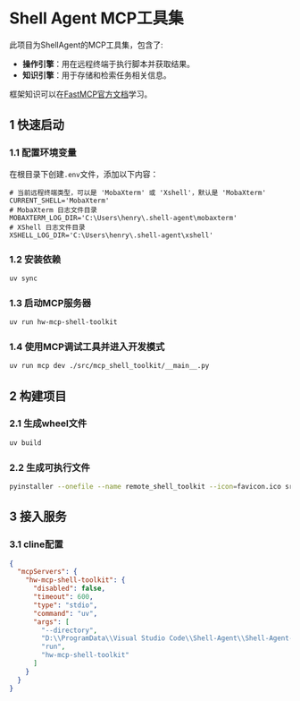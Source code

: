 # Shell Agent MCP工具集

此项目为ShellAgent的MCP工具集，包含了:

- **操作引擎**：用在远程终端于执行脚本并获取结果。
- **知识引擎**：用于存储和检索任务相关信息。

框架知识可以在[FastMCP官方文档](https://gofastmcp.com/servers/context)学习。

## 1 快速启动

### 1.1 配置环境变量

在根目录下创建`.env`文件，添加以下内容：

```dotenv
# 当前远程终端类型，可以是 'MobaXterm' 或 'Xshell'，默认是 'MobaXterm'
CURRENT_SHELL='MobaXterm'
# MobaXterm 日志文件目录
MOBAXTERM_LOG_DIR='C:\Users\henry\.shell-agent\mobaxterm'
# XShell 日志文件目录
XSHELL_LOG_DIR='C:\Users\henry\.shell-agent\xshell'
```

### 1.2 安装依赖

```bash
uv sync
```

### 1.3 启动MCP服务器

```bash
uv run hw-mcp-shell-toolkit
```

### 1.4 使用MCP调试工具并进入开发模式

```bash
uv run mcp dev ./src/mcp_shell_toolkit/__main__.py
```

## 2 构建项目

### 2.1 生成wheel文件

```bash
uv build
```

### 2.2 生成可执行文件

```bash
pyinstaller --onefile --name remote_shell_toolkit --icon=favicon.ico src/mcp_shell_toolkit/server.py
```

## 3 接入服务

### 3.1 cline配置

```json
{
  "mcpServers": {
    "hw-mcp-shell-toolkit": {
      "disabled": false,
      "timeout": 600,
      "type": "stdio",
      "command": "uv",
      "args": [
        "--directory",
        "D:\\ProgramData\\Visual Studio Code\\Shell-Agent\\Shell-Agent-MCP-Toolkit",
        "run",
        "hw-mcp-shell-toolkit"
      ]
    }
  }
}
```